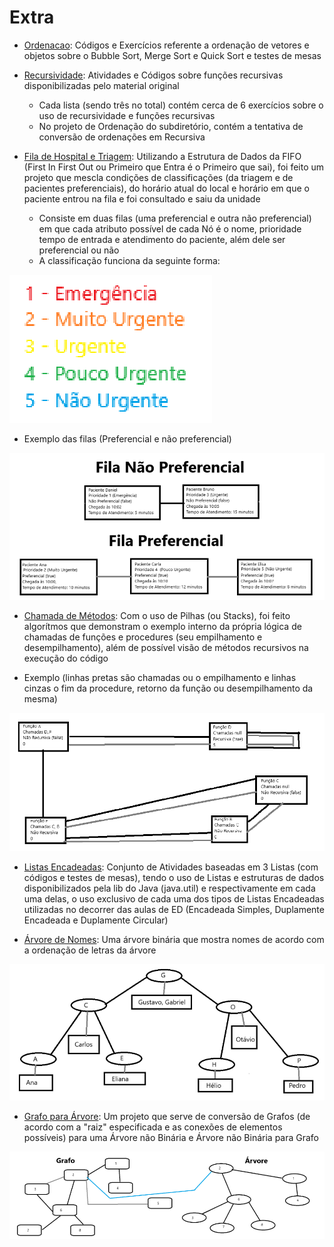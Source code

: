 # Extra

- [Ordenacao](./Ordenacao/): Códigos e Exercícios referente a ordenação de vetores e objetos sobre o Bubble Sort, Merge Sort e Quick Sort e testes de mesas

- [Recursividade](./Recursividade/): Atividades e Códigos sobre funções recursivas disponibilizadas pelo material original
  - Cada lista (sendo três no total) contém cerca de 6 exercícios sobre o uso de recursividade e funções recursivas
  - No projeto de Ordenação do subdiretório, contém a tentativa de conversão de ordenações em Recursiva 

- [Fila de Hospital e Triagem](./FilaHospital/): Utilizando a Estrutura de Dados da FIFO (First In First Out ou Primeiro que Entra é o Primeiro que sai), foi feito um projeto que mescla condições de classificações (da triagem e de pacientes preferenciais), do horário atual do local e horário em que o paciente entrou na fila e foi consultado e saiu da unidade
  - Consiste em duas filas (uma preferencial e outra não preferencial) em que cada atributo possível de cada Nó é o nome, prioridade tempo de entrada e atendimento do paciente, além dele ser preferencial ou não
  - A classificação funciona da seguinte forma:

![Classificação](image-1.png)

  - Exemplo das filas (Preferencial e não preferencial)

![Exemplo Filas](image.png)


- [Chamada de Métodos](./ChamadaMetodos/): Com o uso de Pilhas (ou Stacks), foi feito algorítmos que demonstram o exemplo interno da própria lógica de chamadas de funções e procedures (seu empilhamento e desempilhamento), além de possível visão de métodos recursivos na execução do código

- Exemplo (linhas pretas são chamadas ou o empilhamento e linhas cinzas o fim da procedure, retorno da função ou desempilhamento da mesma)

![Empilhamento e Desempilhamento](image-2.png)

- [Listas Encadeadas](./Lista/): Conjunto de Atividades baseadas em 3 Listas (com códigos e testes de mesas), tendo o uso de Listas e estruturas de dados disponibilizados pela lib do Java (java.util) e respectivamente em cada uma delas, o uso exclusivo de cada uma dos tipos de Listas Encadeadas utilizadas no decorrer das aulas de ED (Encadeada Simples, Duplamente Encadeada e Duplamente Circular)

- [Árvore de Nomes](./ArvoreNomes/): Uma árvore binária que mostra nomes de acordo com a ordenação de letras da árvore

![alt text](image-3.png)

- [Grafo para Árvore](./GrafoArvore/): Um projeto que serve de conversão de Grafos (de acordo com a "raiz" especificada e as conexões de elementos possíveis) para uma Árvore não Binária e Árvore não Binária para Grafo

![alt text](image-4.png)